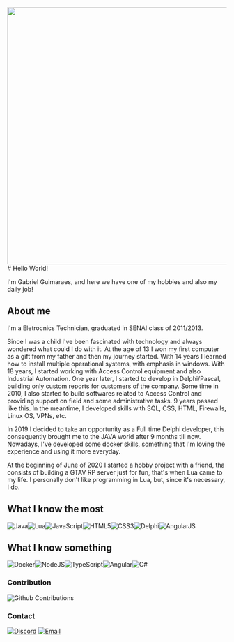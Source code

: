 <img align="right" height="590em" src="https://raw.githubusercontent.com/gist/ygoramoreira/d1079a12a1764701906c0bb8fba7f5d1/raw/840868ed3f3dba947e82a9ec611848f6a5d2723c/githubcard.svg"/>
# Hello World!

I'm Gabriel Guimaraes, and here we have one of my hobbies and also my daily job!

## About me
I'm a Eletrocnics Technician, graduated in SENAI class of 2011/2013.

Since I was a child I've been fascinated with technology and always wondered what could I do with it. At the age of 13 I won my first computer as a gift from my father and then my journey started. With 14 years I learned how to install multiple operational systems, with emphasis in windows. With 18 years, I started working with Access Control equipment and also Industrial Automation. One year later, I started to develop in Delphi/Pascal, building only custom reports for customers of the company. Some time in 2010, I also started to build softwares related to Access Control and providing support on field and some administrative tasks. 9 years passed like this. In the meantime, I developed skills with SQL, CSS, HTML, Firewalls, Linux OS, VPNs, etc.

In 2019 I decided to take an opportunity as a Full time Delphi developer, this consequently brought me to the JAVA world after 9 months till now. Nowadays, I've developed some docker skills, something that I'm loving the experience and using it more everyday.

At the beginning of June of 2020 I started a hobby project with a friend, tha consists of building a GTAV RP server just for fun, that's when Lua came to my life. I personally don't like programming in Lua, but, since it's necessary, I do.

## What I know the most

<img alt="Java" src="https://img.shields.io/badge/java-%23ED8B00.svg?style=for-the-badge&logo=java&logoColor=white"/><img alt="Lua" src="https://img.shields.io/badge/lua-%232C2D72.svg?style=for-the-badge&logo=lua&logoColor=white"/><img alt="JavaScript" src="https://img.shields.io/badge/javascript-%23323330.svg?style=for-the-badge&logo=javascript&logoColor=%23F7DF1E"/><img alt="HTML5" src="https://img.shields.io/badge/html5-%23E34F26.svg?style=for-the-badge&logo=html5&logoColor=white"/><img alt="CSS3" src="https://img.shields.io/badge/css3-%231572B6.svg?style=for-the-badge&logo=css3&logoColor=white"/><img alt="Delphi" src="https://img.shields.io/badge/delphi-%23EE1F35.svg?style=for-the-badge&logo=Delphi&logoColor=white"/><img alt="AngularJS" src="https://img.shields.io/badge/angularjs-%23E23237.svg?style=for-the-badge&logo=angularjs&logoColor=white"/>

## What I know something

<img alt="Docker" src="https://img.shields.io/badge/docker-%230db7ed.svg?style=for-the-badge&logo=docker&logoColor=white"><img alt="NodeJS" src="https://img.shields.io/badge/nodejs-%23339933.svg?style=for-the-badge&logo=nodedotjs&logoColor=white"/><img alt="TypeScript" src="https://img.shields.io/badge/typescript-%233178C6.svg?style=for-the-badge&logo=typescript&logoColor=white"/><img alt="Angular" src="https://img.shields.io/badge/angular-%23DD031.svg?style=for-the-badge&logo=angular&logoColor=%2361DAFB"/><img alt="C#" src="https://img.shields.io/badge/c%23-%23239120.svg?style=for-the-badge&logo=c-sharp&logoColor=white"/>

### Contribution

![Github Contributions](https://github-readme-stats.vercel.app/api?username=ggfto&theme=dracula&show_icons=true&hide_title=true&count_private=true)

### Contact

[![Discord](https://img.shields.io/badge/Discord-7289DA?style=for-the-badge&logo=discord&logoColor=white)](https://discord.com/users/289124013375094794)
[![Email](https://img.shields.io/badge/Email-ffffff?style=for-the-badge&logo=gmail&logoColor=black)](mailto:ggfto@outlook.com?subject=Github)
